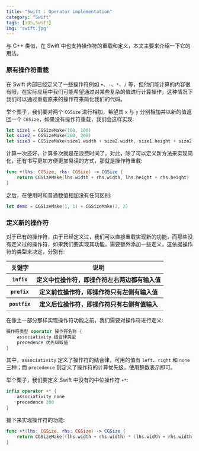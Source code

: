 ```yaml
---
title: "Swift : Operator implementation"
category: "Swift"
tags: [iOS,Swift]
img: "swift.jpg"
---
```

与 C++ 类似，在 Swift 中也支持操作符的重载和定义，本文主要来介绍一下它的用法。

### 原有操作符重载

在 Swift 内部已经定义了一些操作符例如 `+`、`-`、`*`、`/` 等，但他们能计算的内容很有限，在实际应用中我们可能希望通过对某些复杂的值进行计算操作，这种情况下我们可以通过重载原来的操作符来简化我们的代码。

举个栗子，我们要对两个 `CGSize` 进行相加，希望其 `x` 与 `y` 分别相加并以新的值返回一个 `CGSize`，如果没有操作符重载，我们会这样实现:

```swift
let size1 = CGSizeMake(100, 100)
let size2 = CGSizeMake(200, 200)
let size3 = CGSizeMake(size1.width + size2.width, size1.height + size2.height)
```


计算一次还好，计算多次就是在浪费时间了，对此，除了可以定义新方法来实现简化，还有书写更加方便更加易读的方式，那就是操作符重载:

```swift
func +(lhs: CGSize, rhs: CGSize) -> CGSize {
    return CGSizeMake(lhs.width + rhs.width, lhs.height + rhs.height)
}
```


之后，在使用时和普通数值相加没有任何区别:

```swift
let demo = CGSizeMake(1, 1) + CGSizeMake(2, 2)
```


### 定义新的操作符

对于已有的操作符，由于已经定义过，我们可以直接重载实现新的功能，而那些没有定义过的操作符，如果我们要实现其功能，需要额外添加一些定义，这依据操作符的类型来决定，分别有:


<table>
<tr><th>关键字</th><th>说明</th></tr>
<tr><th><code>infix</code></th><th>定义中位操作符，即操作符左右两边都有输入值</th></tr>
<tr><th><code>prefix</code></th><th>定义前位操作符，即操作符只有左侧有输入值</th></tr>
<tr><th><code>postfix</code></th><th>定义后位操作符，即操作符只有右侧有值输入</th></tr>
</table>


在像上一部分那样实现操作符功能之前，我们需要对操作符进行定义:

```swift
操作符类型 operator 操作符名称 {
	associativity 结合律类型
	precedence 优先级取值
}
```


其中，`associativity` 定义了操作符的结合律，可用的值有 `left­`、`right­` 和 `none­` 三种；而 `precedence` 则定义了操作符的计算优先级，使用整数表示即可。

举个栗子，我们要定义 Swift 中没有的中位操作符 `+*`:
```swift
infix operator +* {
    associativity none
    precedence 200
}
```

接下来实现操作符的功能:

```swift
func +*(lhs: CGSize, rhs: CGSize) -> CGSize {
    return CGSizeMake((lhs.width + rhs.width) * (lhs.width + rhs.width), (lhs.height + rhs.height) * (lhs.height + rhs.height))
}
```




